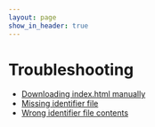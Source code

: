 ```yaml
---
layout: page
show_in_header: true
---
```


# Troubleshooting

* [Downloading index.html manually](manual-html-download.md)
* [Missing identifier file](missing-identifier-file.md)
* [Wrong identifier file contents](wrong-identifier-file-contents.md)
